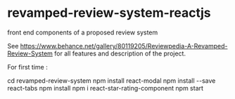 # revamped-review-system-reactjs
front end components of a proposed review system

See https://www.behance.net/gallery/80119205/Reviewpedia-A-Revamped-Review-System for all features and description of the project.

For first time : 

cd revamped-review-system
npm install react-modal
npm install --save react-tabs
npm install npm i react-star-rating-component
npm start
